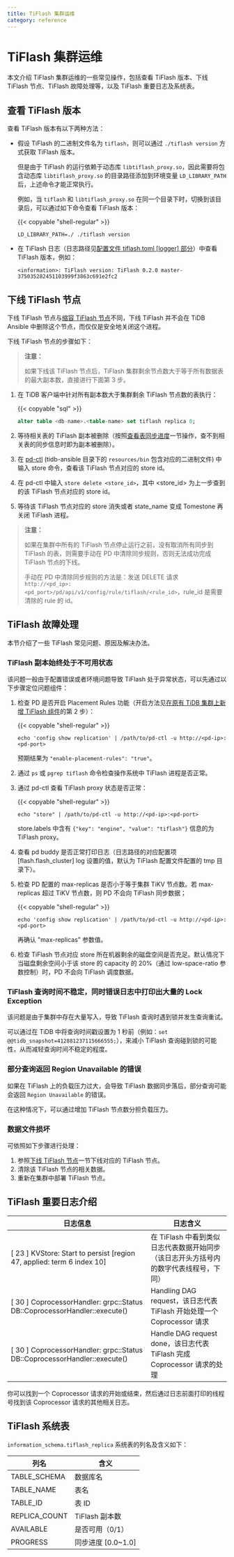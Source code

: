 ```yaml
---
title: TiFlash 集群运维
category: reference
---
```


# TiFlash 集群运维

本文介绍 TiFlash 集群运维的一些常见操作，包括查看 TiFlash 版本、下线 TiFlash 节点、TiFlash 故障处理等，以及 TiFlash 重要日志及系统表。

## 查看 TiFlash 版本

查看 TiFlash 版本有以下两种方法：

- 假设 TiFlash 的二进制文件名为 `tiflash`，则可以通过 `./tiflash version` 方式获取 TiFlash 版本。

    但是由于 TiFlash 的运行依赖于动态库 `libtiflash_proxy.so`，因此需要将包含动态库 `libtiflash_proxy.so` 的目录路径添加到环境变量 `LD_LIBRARY_PATH` 后，上述命令才能正常执行。

    例如，当 `tiflash` 和 `libtiflash_proxy.so` 在同一个目录下时，切换到该目录后，可以通过如下命令查看 TiFlash 版本：

    {{< copyable "shell-regular" >}}

    ```shell
    LD_LIBRARY_PATH=./ ./tiflash version
    ```

- 在 TiFlash 日志（日志路径见[配置文件 tiflash.toml [logger] 部分](/reference/tiflash/configuration.md#配置文件-tiflashtoml)）中查看 TiFlash 版本，例如：
   
    ```
    <information>: TiFlash version: TiFlash 0.2.0 master-375035282451103999f3863c691e2fc2
    ```

## 下线 TiFlash 节点

下线 TiFlash 节点与[缩容 TiFlash 节点](/reference/tiflash/scale.md#缩容-tiflash-节点)不同，下线 TiFlash 并不会在 TiDB Ansible 中删除这个节点，而仅仅是安全地关闭这个进程。

下线 TiFlash 节点的步骤如下：

> **注意：**
>
> 如果下线该 TiFlash 节点后，TiFlash 集群剩余节点数大于等于所有数据表的最大副本数，直接进行下面第 3 步。

1. 在 TiDB 客户端中针对所有副本数大于集群剩余 TiFlash 节点数的表执行：

    {{< copyable "sql" >}}

    ```sql
    alter table <db-name>.<table-name> set tiflash replica 0;
    ```

2. 等待相关表的 TiFlash 副本被删除（按照[查看表同步进度](/reference/tiflash/use-tiflash.md#查看表同步进度)一节操作，查不到相关表的同步信息时即为副本被删除）。

3. 在 [pd-ctl](/reference/tools/pd-control.md) (tidb-ansible 目录下的 `resources/bin` 包含对应的二进制文件) 中输入 store 命令，查看该 TiFlash 节点对应的 store id。

4. 在 pd-ctl 中输入 `store delete <store_id>`，其中 <store_id> 为上一步查到的该 TiFlash 节点对应的 store id。

5. 等待该 TiFlash 节点对应的 store 消失或者 state_name 变成 Tomestone 再关闭 TiFlash 进程。

> **注意：**
>
> 如果在集群中所有的 TiFlash 节点停止运行之前，没有取消所有同步到 TiFlash 的表，则需要手动在 PD 中清除同步规则，否则无法成功完成 TiFlash 节点的下线。
>
> 手动在 PD 中清除同步规则的方法是：发送 DELETE 请求 `http://<pd_ip>:<pd_port>/pd/api/v1/config/rule/tiflash/<rule_id>`，rule_id 是需要清除的 rule 的 id。

## TiFlash 故障处理

本节介绍了一些 TiFlash 常见问题、原因及解决办法。

### TiFlash 副本始终处于不可用状态

该问题一般由于配置错误或者环境问题导致 TiFlash 处于异常状态，可以先通过以下步骤定位问题组件：

1. 检查 PD 是否开启 Placement Rules 功能（开启方法见[在原有 TiDB 集群上新增 TiFlash 组件](/reference/tiflash/deploy.md#在原有-tidb-集群上新增-tiflash-组件)的第 2 步）：

    {{< copyable "shell-regular" >}}

    ```shell
    echo 'config show replication' | /path/to/pd-ctl -u http://<pd-ip>:<pd-port>
    ```

    预期结果为 `"enable-placement-rules": "true"`。

2. 通过 `ps` 或 `pgrep tiflash` 命令检查操作系统中 TiFlash 进程是否正常。

3. 通过 pd-ctl 查看 TiFlash proxy 状态是否正常：

    {{< copyable "shell-regular" >}}

    ```shell
    echo "store" | /path/to/pd-ctl -u http://<pd-ip>:<pd-port>
    ```

    store.labels 中含有 `{"key": "engine", "value": "tiflash"}` 信息的为 TiFlash proxy。

4. 查看 pd buddy 是否正常打印日志（日志路径的对应配置项 [flash.flash_cluster] log 设置的值，默认为 TiFlash 配置文件配置的 tmp 目录下）。

5. 检查 PD 配置的 max-replicas 是否小于等于集群 TiKV 节点数。若 max-replicas 超过 TiKV 节点数，则 PD 不会向 TiFlash 同步数据；

    {{< copyable "shell-regular" >}}

    ```shell
    echo 'config show replication' | /path/to/pd-ctl -u http://<pd-ip>:<pd-port>
    ```

    再确认 "max-replicas" 参数值。

6. 检查 TiFlash 节点对应 store 所在机器剩余的磁盘空间是否充足。默认情况下当磁盘剩余空间小于该 store 的 capacity 的 20%（通过 low-space-ratio 参数控制）时，PD 不会向 TiFlash 调度数据。

### TiFlash 查询时间不稳定，同时错误日志中打印出大量的 Lock Exception

该问题是由于集群中存在大量写入，导致 TiFlash 查询时遇到锁并发生查询重试。

可以通过在 TiDB 中将查询时间戳设置为 1 秒前（例如：`set @@tidb_snapshot=412881237115666555;`），来减小 TiFlash 查询碰到锁的可能性，从而减轻查询时间不稳定的程度。

### 部分查询返回 Region Unavailable 的错误

如果在 TiFlash 上的负载压力过大，会导致 TiFlash 数据同步落后，部分查询可能会返回 `Region Unavailable` 的错误。

在这种情况下，可以通过增加 TiFlash 节点数分担负载压力。

### 数据文件损坏

可依照如下步骤进行处理：

1. 参照[下线 TiFlash 节点](/reference/tiflash/maintain.md#下线-tiflash-节点)一节下线对应的 TiFlash 节点。
2. 清除该 TiFlash 节点的相关数据。
3. 重新在集群中部署 TiFlash 节点。

## TiFlash 重要日志介绍

| 日志信息          | 日志含义                |
|---------------|---------------------|
| [ 23 ] <Information> KVStore: Start to persist [region 47, applied: term 6 index 10] | 在 TiFlash 中看到类似日志代表数据开始同步（该日志开头方括号内的数字代表线程号，下同） |
| [ 30 ] <Debug> CoprocessorHandler: grpc::Status DB::CoprocessorHandler::execute() | Handling DAG request，该日志代表 TiFlash 开始处理一个 Coprocessor 请求 |
| [ 30 ] <Debug> CoprocessorHandler: grpc::Status DB::CoprocessorHandler::execute() | Handle DAG request done，该日志代表 TiFlash 完成 Coprocessor 请求的处理 |

你可以找到一个 Coprocessor 请求的开始或结束，然后通过日志前面打印的线程号找到该 Coprocessor 请求的其他相关日志。

## TiFlash 系统表

`information_schema.tiflash_replica` 系统表的列名及含义如下：

| 列名          | 含义                |
|---------------|---------------------|
| TABLE_SCHEMA  | 数据库名            |
| TABLE_NAME    | 表名                |
| TABLE_ID      | 表 ID               |
| REPLICA_COUNT | TiFlash 副本数      |
| AVAILABLE     | 是否可用（0/1）     |
| PROGRESS      | 同步进度 [0.0~1.0] |

